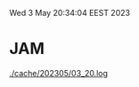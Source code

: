 Wed  3 May 20:34:04 EEST 2023
# JAM
<a href='./cache/202305/03_20.log'>./cache/202305/03_20.log</a>
